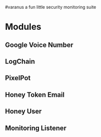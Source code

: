 #varanus
a fun little security monitoring suite

# Modules
## Google Voice Number
## LogChain
## PixelPot
## Honey Token Email
## Honey User
## Monitoring Listener

